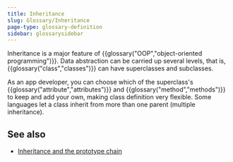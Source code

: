 ```yaml
---
title: Inheritance
slug: Glossary/Inheritance
page-type: glossary-definition
sidebar: glossarysidebar
---
```


Inheritance is a major feature of {{glossary("OOP","object-oriented programming")}}. Data abstraction can be carried up several levels, that is, {{glossary("class","classes")}} can have superclasses and subclasses.

As an app developer, you can choose which of the superclass's {{glossary("attribute","attributes")}} and {{glossary("method","methods")}} to keep and add your own, making class definition very flexible. Some languages let a class inherit from more than one parent (multiple inheritance).

## See also

- [Inheritance and the prototype chain](/en-US/docs/Web/JavaScript/Guide/Inheritance_and_the_prototype_chain)
